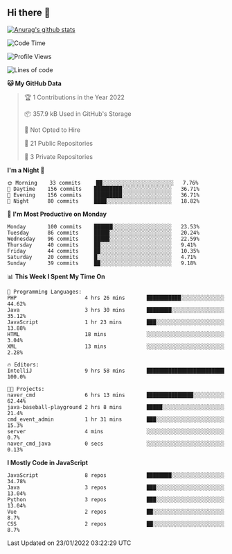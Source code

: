 ## Hi there 👋

[![Anurag's github stats](https://github-readme-stats.vercel.app/api?username=Songwonseok)](https://github.com/anuraghazra/github-readme-stats)



<!--START_SECTION:waka-->
![Code Time](http://img.shields.io/badge/Code%20Time-1%2C260%20hrs%2012%20mins-blue)

![Profile Views](http://img.shields.io/badge/Profile%20Views-0-blue)

![Lines of code](https://img.shields.io/badge/From%20Hello%20World%20I%27ve%20Written-3%20Million%20lines%20of%20code-blue)

**🐱 My GitHub Data** 

> 🏆 1 Contributions in the Year 2022
 > 
> 📦 357.9 kB Used in GitHub's Storage 
 > 
> 🚫 Not Opted to Hire
 > 
> 📜 21 Public Repositories 
 > 
> 🔑 3 Private Repositories  
 > 
**I'm a Night 🦉** 

```text
🌞 Morning    33 commits     ██░░░░░░░░░░░░░░░░░░░░░░░   7.76% 
🌆 Daytime    156 commits    █████████░░░░░░░░░░░░░░░░   36.71% 
🌃 Evening    156 commits    █████████░░░░░░░░░░░░░░░░   36.71% 
🌙 Night      80 commits     ████░░░░░░░░░░░░░░░░░░░░░   18.82%

```
📅 **I'm Most Productive on Monday** 

```text
Monday       100 commits    ██████░░░░░░░░░░░░░░░░░░░   23.53% 
Tuesday      86 commits     █████░░░░░░░░░░░░░░░░░░░░   20.24% 
Wednesday    96 commits     █████░░░░░░░░░░░░░░░░░░░░   22.59% 
Thursday     40 commits     ██░░░░░░░░░░░░░░░░░░░░░░░   9.41% 
Friday       44 commits     ██░░░░░░░░░░░░░░░░░░░░░░░   10.35% 
Saturday     20 commits     █░░░░░░░░░░░░░░░░░░░░░░░░   4.71% 
Sunday       39 commits     ██░░░░░░░░░░░░░░░░░░░░░░░   9.18%

```


📊 **This Week I Spent My Time On** 

```text
💬 Programming Languages: 
PHP                      4 hrs 26 mins       ███████████░░░░░░░░░░░░░░   44.62% 
Java                     3 hrs 30 mins       ████████░░░░░░░░░░░░░░░░░   35.12% 
JavaScript               1 hr 23 mins        ███░░░░░░░░░░░░░░░░░░░░░░   13.88% 
HTML                     18 mins             ░░░░░░░░░░░░░░░░░░░░░░░░░   3.04% 
XML                      13 mins             ░░░░░░░░░░░░░░░░░░░░░░░░░   2.28%

🔥 Editors: 
IntelliJ                 9 hrs 58 mins       █████████████████████████   100.0%

🐱‍💻 Projects: 
naver_cmd                6 hrs 13 mins       ███████████████░░░░░░░░░░   62.44% 
java-baseball-playground 2 hrs 8 mins        █████░░░░░░░░░░░░░░░░░░░░   21.4% 
cmd_event_admin          1 hr 31 mins        ███░░░░░░░░░░░░░░░░░░░░░░   15.3% 
server                   4 mins              ░░░░░░░░░░░░░░░░░░░░░░░░░   0.7% 
naver_cmd_java           0 secs              ░░░░░░░░░░░░░░░░░░░░░░░░░   0.13%

```

**I Mostly Code in JavaScript** 

```text
JavaScript               8 repos             ████████░░░░░░░░░░░░░░░░░   34.78% 
Java                     3 repos             ███░░░░░░░░░░░░░░░░░░░░░░   13.04% 
Python                   3 repos             ███░░░░░░░░░░░░░░░░░░░░░░   13.04% 
Vue                      2 repos             ██░░░░░░░░░░░░░░░░░░░░░░░   8.7% 
CSS                      2 repos             ██░░░░░░░░░░░░░░░░░░░░░░░   8.7%

```



 Last Updated on 23/01/2022 03:22:29 UTC
<!--END_SECTION:waka-->
